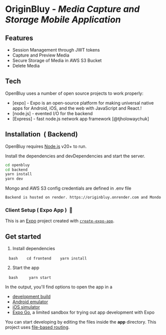 # OriginBluy - _Media Capture and Storage Mobile Application_

## Features

- Session Management through JWT tokens
- Capture and Preview Media
- Secure Storage of Media in AWS S3 Bucket
- Delete Media


## Tech

OpenBluy uses a number of open source projects to work properly:

- [expo] - Expo is an open-source platform for making universal native apps for Android, iOS, and the web with JavaScript and React.!
- [node.js] - evented I/O for the backend
- [Express] - fast node.js network app framework [@tjholowaychuk]



## Installation  ( Backend)

OpenBluy requires [Node.js](https://nodejs.org/) v20+ to run.

Install the dependencies and devDependencies and start the server.

```sh
cd openbluy
cd backend
yarn install
yarn dev
```

Mongo and AWS S3 config credentials are defined in .env file 

```sh
Backend is hosted on render. https://originbluy.onrender.com and Mondo DB is hosted on Mongo Atlas. 
```





### Client Setup ( Expo App )  👋

This is an [Expo](https://expo.dev) project created with [`create-expo-app`](https://www.npmjs.com/package/create-expo-app).

## Get started

1. Install dependencies

   ```bash
   cd frontend
   yarn install
   ```

2. Start the app

   ```bash
    yarn start
   ```

In the output, you'll find options to open the app in a

- [development build](https://docs.expo.dev/develop/development-builds/introduction/)
- [Android emulator](https://docs.expo.dev/workflow/android-studio-emulator/)
- [iOS simulator](https://docs.expo.dev/workflow/ios-simulator/)
- [Expo Go](https://expo.dev/go), a limited sandbox for trying out app development with Expo

You can start developing by editing the files inside the **app** directory. This project uses [file-based routing](https://docs.expo.dev/router/introduction).
